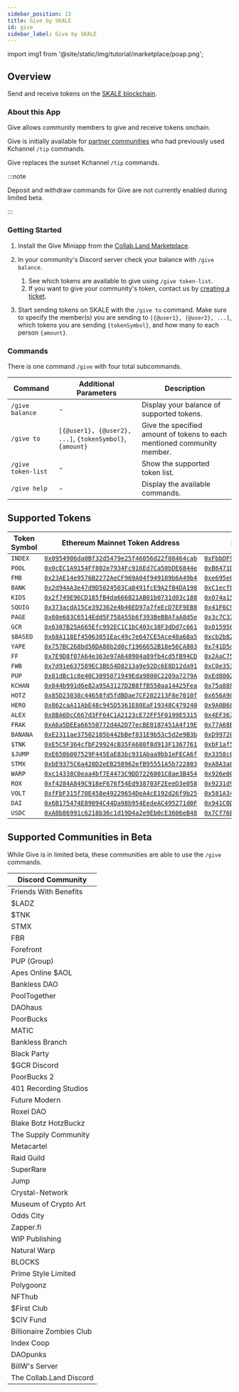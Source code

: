 ```yaml
---
sidebar_position: 13
title: Give by SKALE
id: give
sidebar_label: Give by SKALE
---
```


import img1 from '@site/static/img/tutorial/marketplace/poap.png';

## Overview

Send and receive tokens on the [SKALE blockchain](https://skale.space/).

### About this App

Give allows community members to give and receive tokens onchain<!-- on the SKALE blockchain. Tokens are sent between members' [gmPASS-controlled smart accounts](/help-docs/key-features/gm-pass), creating a personal web of onchain connections between community members-->.

Give is initially available for [partner communities](#supported-communities-in-beta) who had previously used Kchannel `/tip` commands.

Give replaces the sunset Kchannel `/tip` commands.

:::note

Deposit and withdraw commands for Give are not currently enabled during limited beta.

:::

### Getting Started

1. Install the Give Miniapp from the [Collab.Land Marketplace](https://cc.collab.land).

2. In your community's Discord server check your balance with `/give balance`.
   1. See which tokens are available to give using `/give token-list`.
   2. If you want to give your community's token, contact us by [creating a ticket](https://collabland.freshdesk.com/support/tickets/new).
3. Start sending tokens on SKALE with the `/give to` command. Make sure to specify the member(s) you are sending to `[{@user1}, {@user2}, ...]`, which tokens you are sending `{tokenSymbol}`, and how many to each person `{amount}`.

### Commands

There is one command `/give` with four total subcommands.

| Command | Additional Parameters | Description |
|--------------------|-----------------------------------------------|----------------------------------------------------------|
| `/give balance`    | -                                             | Display your balance of supported tokens.               |
| `/give to`         | `[{@user1}, {@user2}, ...]`, `{tokenSymbol}`, `{amount}` | Give the specified amount of tokens to each mentioned community member. |
| `/give token-list` | -                                             | Show the supported token list.                           |
| `/give help`       | -                                             | Display the available commands.                          |

## Supported Tokens

| Token Symbol | Ethereum Mainnet Token Address                                                                                                 | SKALE Chain Token Address                                                                                                                                              |
|--------------|-----------------------------------------------------------------------------------------------------------------------|-----------------------------------------------------------------------------------------------------------------------------------------------------------------------|
| `INDEX`      | [`0x0954906da0Bf32d5479e25f46056d22f08464cab`](https://etherscan.io/token/0x0954906da0Bf32d5479e25f46056d22f08464cab) | [`0xFbbDF9aC97093b1E88aB79F7D0c296d9cc5eD0d0`](https://honorable-steel-rasalhague.explorer.mainnet.skalenodes.com/address/0xFbbDF9aC97093b1E88aB79F7D0c296d9cc5eD0d0) |
| `POOL`       | [`0x0cEC1A9154Ff802e7934Fc916Ed7Ca50bDE6844e`](https://etherscan.io/token/0x0cEC1A9154Ff802e7934Fc916Ed7Ca50bDE6844e) | [`0xB6471DE869aBb02D5D4cfAf45a892F3c9807979F`](https://honorable-steel-rasalhague.explorer.mainnet.skalenodes.com/address/0xB6471DE869aBb02D5D4cfAf45a892F3c9807979F) |
| `FMB`        | [`0x23AE14e9576B2272AeCF969A04f949109b6A49b4`](https://etherscan.io/token/0x23AE14e9576B2272AeCF969A04f949109b6A49b4) | [`0xe695e0309a43b39B4C85d54EFd0096e41ddFB6d7`](https://honorable-steel-rasalhague.explorer.mainnet.skalenodes.com/address/0xe695e0309a43b39B4C85d54EFd0096e41ddFB6d7) |
| `BANK`       | [`0x2d94AA3e47d9D5024503Ca8491fcE9A2fB4DA198`](https://etherscan.io/token/0x2d94AA3e47d9D5024503Ca8491fcE9A2fB4DA198) | [`0xC1ecfb19a5E9D513ed776fea255FCE9d32c8f38b`](https://honorable-steel-rasalhague.explorer.mainnet.skalenodes.com/address/0xC1ecfb19a5E9D513ed776fea255FCE9d32c8f38b) |
| `KIDS`       | [`0x2f749E96CD185fB4da666821AB01b0731d03c188`](https://etherscan.io/token/0x2f749E96CD185fB4da666821AB01b0731d03c188) | [`0x074a152a46A4F39c4093A704cEC80365e3D84027`](https://honorable-steel-rasalhague.explorer.mainnet.skalenodes.com/address/0x074a152a46A4F39c4093A704cEC80365e3D84027) |
| `SQUIG`      | [`0x373acdA15Ce392362e4b46ED97a7feEcD7EF9EB8`](https://etherscan.io/token/0x373acdA15Ce392362e4b46ED97a7feEcD7EF9EB8) | [`0x41F6C97b665F9dA12C945A4f60145D3604019989`](https://honorable-steel-rasalhague.explorer.mainnet.skalenodes.com/address/0x41F6C97b665F9dA12C945A4f60145D3604019989) |
| `PAGE`       | [`0x60e683C6514Edd5F758A55b6f393BeBBAfaA8d5e`](https://etherscan.io/token/0x60e683C6514Edd5F758A55b6f393BeBBAfaA8d5e) | [`0x3c7C37b72D0AfC2d89a554D67d5905A2AF4b084C`](https://honorable-steel-rasalhague.explorer.mainnet.skalenodes.com/address/0x3c7C37b72D0AfC2d89a554D67d5905A2AF4b084C) |
| `GCR`        | [`0x6307B25A665Efc992EC1C1bC403c38F3dDd7c661`](https://etherscan.io/token/0x6307B25A665Efc992EC1C1bC403c38F3dDd7c661) | [`0x0159506b0C7748ce074EC2828db5F0B89B0F663C`](https://honorable-steel-rasalhague.explorer.mainnet.skalenodes.com/address/0x0159506b0C7748ce074EC2828db5F0B89B0F663C) |
| `$BASED`     | [`0x68A118Ef45063051Eac49c7e647CE5Ace48a68a5`](https://etherscan.io/token/0x68A118Ef45063051Eac49c7e647CE5Ace48a68a5) | [`0xcb2b82c6d54d0914Cf8078ed7E7D807048eE7f07`](https://honorable-steel-rasalhague.explorer.mainnet.skalenodes.com/address/0xcb2b82c6d54d0914Cf8078ed7E7D807048eE7f07) |
| `YAPE`       | [`0x757BC268bd50DA88b2d0cf1966652B18e56CA803`](https://etherscan.io/token/0x757BC268bd50DA88b2d0cf1966652B18e56CA803) | [`0x741D5d0eFE5Bac351244980BC6fFDEAAbD471e23`](https://honorable-steel-rasalhague.explorer.mainnet.skalenodes.com/address/0x741D5d0eFE5Bac351244980BC6fFDEAAbD471e23) |
| `FF`         | [`0x7E9D8f07A64e363e97A648904a89fb4cd5fB94CD`](https://etherscan.io/token/0x7E9D8f07A64e363e97A648904a89fb4cd5fB94CD) | [`0x2AaC75C0C67f62E819294A0A17898e39E7AbB616`](https://honorable-steel-rasalhague.explorer.mainnet.skalenodes.com/address/0x2AaC75C0C67f62E819294A0A17898e39E7AbB616) |
| `FWB`        | [`0x7d91e637589EC3Bb54D8213a9e92Dc6E8D12da91`](https://etherscan.io/token/0x7d91e637589EC3Bb54D8213a9e92Dc6E8D12da91) | [`0xC0e35359f2144Fc8513cCa32399D223440f14E3C`](https://honorable-steel-rasalhague.explorer.mainnet.skalenodes.com/address/0xC0e35359f2144Fc8513cCa32399D223440f14E3C) |
| `PUP`        | [`0x81dBc1c8e40C3095071949Eda9800C2209a7279A`](https://etherscan.io/token/0x81dBc1c8e40C3095071949Eda9800C2209a7279A) | [`0xEd8002e1A1d32aBBaDd47Df74A97f808dBaf25dB`](https://honorable-steel-rasalhague.explorer.mainnet.skalenodes.com/address/0xEd8002e1A1d32aBBaDd47Df74A97f808dBaf25dB) |
| `KCHAN`      | [`0x844b991d6e82a95A3127D2B8ffB550aa14425Fea`](https://etherscan.io/token/0x844b991d6e82a95A3127D2B8ffB550aa14425Fea) | [`0x75a88F950786Fd4B77fa2438f70a292191e04f00`](https://honorable-steel-rasalhague.explorer.mainnet.skalenodes.com/address/0x75a88F950786Fd4B77fa2438f70a292191e04f00) |
| `HOTZ`       | [`0x85D23038c44658fd5fdBDae7CF202213F8e7010f`](https://etherscan.io/token/0x85D23038c44658fd5fdBDae7CF202213F8e7010f) | [`0x656A9095Dfaa8aFBbab72F7e3E06cC555017D492`](https://honorable-steel-rasalhague.explorer.mainnet.skalenodes.com/address/0x656A9095Dfaa8aFBbab72F7e3E06cC555017D492) |
| `HERO`       | [`0x862caA11AbE48c945D5361E80EaF19348C479240`](https://etherscan.io/token/0x862caA11AbE48c945D5361E80EaF19348C479240) | [`0x9A0B684F0D1e00909e811d0bA192B79e6340cd1f`](https://honorable-steel-rasalhague.explorer.mainnet.skalenodes.com/address/0x9A0B684F0D1e00909e811d0bA192B79e6340cd1f) |
| `ALEX`       | [`0x8BA6DcC667d3FF64C1A2123cE72FF5F0199E5315`](https://etherscan.io/token/0x8BA6DcC667d3FF64C1A2123cE72FF5F0199E5315) | [`0x4EF367d62AF8DD0b91Facd39E6D6eF1802ec7D26`](https://honorable-steel-rasalhague.explorer.mainnet.skalenodes.com/address/0x4EF367d62AF8DD0b91Facd39E6D6eF1802ec7D26) |
| `FRAK`       | [`0xA6a5DEEa66550772d4A2D77ecBE0187451A4f19E`](https://etherscan.io/token/0xA6a5DEEa66550772d4A2D77ecBE0187451A4f19E) | [`0x77A68B7A9A42E0753783b16F7312A214Ce0eCc18`](https://honorable-steel-rasalhague.explorer.mainnet.skalenodes.com/address/0x77A68B7A9A42E0753783b16F7312A214Ce0eCc18) |
| `BANANA`     | [`0xE2311ae37502105b442bBef831E9b53c5d2e9B3b`](https://etherscan.io/token/0xE2311ae37502105b442bBef831E9b53c5d2e9B3b) | [`0xD997204Baa2949FD11e61B049aB30A7050A5dC28`](https://honorable-steel-rasalhague.explorer.mainnet.skalenodes.com/address/0xD997204Baa2949FD11e61B049aB30A7050A5dC28) |
| `$TNK`       | [`0xE5C5F364cfbF29924cB35FA680f8d913F1367761`](https://etherscan.io/token/0xE5C5F364cfbF29924cB35FA680f8d913F1367761) | [`0xbF1af502a12F4Db313ebe1a0Ba2df7E47fB339a7`](https://honorable-steel-rasalhague.explorer.mainnet.skalenodes.com/address/0xbF1af502a12F4Db313ebe1a0Ba2df7E47fB339a7) |
| `$JUMP`      | [`0xE650b007529F445EaE83bc931Abaa9bb1eFECA6f`](https://etherscan.io/token/0xE650b007529F445EaE83bc931Abaa9bb1eFECA6f) | [`0x3358c0A3348B5350395241E083af46Ca7Adcae83`](https://honorable-steel-rasalhague.explorer.mainnet.skalenodes.com/address/0x3358c0A3348B5350395241E083af46Ca7Adcae83) |
| `STMX`       | [`0xbE9375C6a420D2eEB258962efB95551A5b722803`](https://etherscan.io/token/0xbE9375C6a420D2eEB258962efB95551A5b722803) | [`0xA8A3a0eb590F4eB1fff4aEcC87985acCe9c0C76d`](https://honorable-steel-rasalhague.explorer.mainnet.skalenodes.com/address/0xA8A3a0eb590F4eB1fff4aEcC87985acCe9c0C76d) |
| `WARP`       | [`0xc14338C0eaa4bf7E4473C9DD7226001C8ae3B454`](https://etherscan.io/token/0xc14338C0eaa4bf7E4473C9DD7226001C8ae3B454) | [`0x926e0056039A822d5e0fB8E613E21Bf9B6FC73C7`](https://honorable-steel-rasalhague.explorer.mainnet.skalenodes.com/address/0x926e0056039A822d5e0fB8E613E21Bf9B6FC73C7) |
| `ROX`        | [`0xf4284A849C918eF676f54Ed938703F2EeeD3e058`](https://etherscan.io/token/0xf4284A849C918eF676f54Ed938703F2EeeD3e058) | [`0x9231d9542457Fb007069Ad174eb544e175AF10F0`](https://honorable-steel-rasalhague.explorer.mainnet.skalenodes.com/address/0x9231d9542457Fb007069Ad174eb544e175AF10F0) |
| `VOLT`       | [`0xfFbF315f70E458e49229654DeA4cE192d26f9b25`](https://etherscan.io/token/0xfFbF315f70E458e49229654DeA4cE192d26f9b25) | [`0x581A3453BAfd3e860c489898084260c80603C4F1`](https://honorable-steel-rasalhague.explorer.mainnet.skalenodes.com/address/0x581A3453BAfd3e860c489898084260c80603C4F1) |
| `DAI`        | [`0x6B175474E89094C44Da98b954EedeAC495271d0F`](https://etherscan.io/token/0x6B175474E89094C44Da98b954EedeAC495271d0F) | [`0x941C0Dd6055787aE9D417620E8F4F540d8B9D9E5`](https://honorable-steel-rasalhague.explorer.mainnet.skalenodes.com/address/0x941C0Dd6055787aE9D417620E8F4F540d8B9D9E5) |
| `USDC`       | [`0xA0b86991c6218b36c1d19D4a2e9Eb0cE3606eB48`](https://etherscan.io/token/0xA0b86991c6218b36c1d19D4a2e9Eb0cE3606eB48) | [`0x7Cf76E740Cb23b99337b21F392F22c47Ad910c67`](https://honorable-steel-rasalhague.explorer.mainnet.skalenodes.com/address/0x7Cf76E740Cb23b99337b21F392F22c47Ad910c67) |

## Supported Communities in Beta

While Give is in limited beta, these communities are able to use the `/give` commands.

| Discord Community                     |
|---------------------------------------|
| Friends With Benefits                 |
| $LADZ                                 |
| $TNK                                  |
| STMX                                  |
| FBR                                   |
| Forefront                             |
| PUP (Group)                           |
| Apes Online $AOL                      |
| Bankless DAO                          |
| PoolTogether                          |
| DAOhaus                               |
| PoorBucks                             |
| MATIC                                 |
| Bankless Branch                       |
| Black Party                           |
| $GCR Discord                          |
| PoorBucks 2                           |
| 401 Recording Studios                 |
| Future Modern                         |
| Roxel DAO                             |
| Blake Botz HotzBuckz                  |
| The Supply Community                  |
| Metacartel                            |
| Raid Guild                            |
| SuperRare                             |
| Jump                                  |
| Crystal-Network                       |
| Museum of Crypto Art                  |
| Odds City                             |
| Zapper.fi                             |
| WIP Publishing                        |
| Natural Warp                          |
| BLOCKS                                |
| Prime Style Limited                   |
| Polygoonz                             |
| NFThub                                |
| $First Club                           |
| $CIV Fund                             |
| Billionaire Zombies Club              |
| Index Coop                            |
| DAOpunks                              |
| BillW's Server                        |
| The Collab.Land Discord               |

<!-- communities who blocked Collabland from adding slash commands
| SupDucks                              |
| Yape Swap                             |
| Gitcoin                               |
| Good Morning News                     |
| Fraktal DAO                           |
| DAOlloween Party Ε=(怒ﾟДﾟ)ﾉ            |
| Squiggle DAO                          |
| ✧･ﾟ:･ﾟ:* FF Birthday Bash (Forefront)  |
| The Protein Community                 |
| ApeSwapFinance                        |
| Atlas                                 |
| EyesApe Dungeon                       |
| Kids on the Blockchain                |
-->
